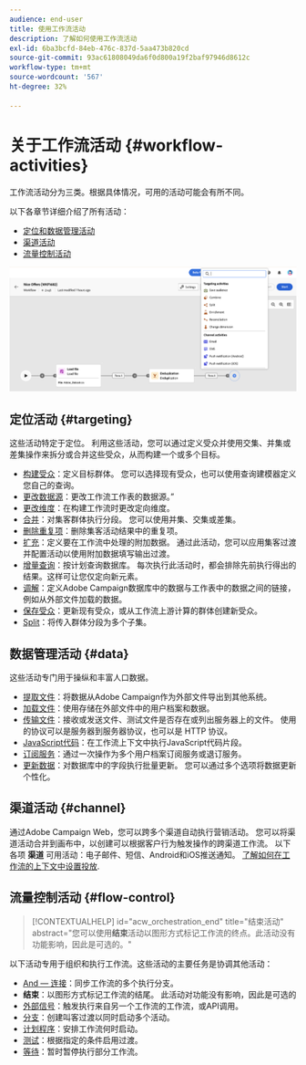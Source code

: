 ```yaml
---
audience: end-user
title: 使用工作流活动
description: 了解如何使用工作流活动
exl-id: 6ba3bcfd-84eb-476c-837d-5aa473b820cd
source-git-commit: 93ac61808049da6f0d800a19f2baf97946d8612c
workflow-type: tm+mt
source-wordcount: '567'
ht-degree: 32%

---
```



# 关于工作流活动 {#workflow-activities}

工作流活动分为三类。根据具体情况，可用的活动可能会有所不同。

以下各章节详细介绍了所有活动：

* [定位和数据管理活动](#targeting)
* [渠道活动](#channel)
* [流量控制活动](#flow-control)

![](../assets/workflow-activities.png)

## 定位活动 {#targeting}

这些活动特定于定位。 利用这些活动，您可以通过定义受众并使用交集、并集或差集操作来拆分或合并这些受众，从而构建一个或多个目标。

* [构建受众](build-audience.md)：定义目标群体。 您可以选择现有受众，也可以使用查询建模器定义您自己的查询。
* [更改数据源](change-data-source.md)：更改工作流工作表的数据源。”
* [更改维度](change-dimension.md)：在构建工作流时更改定向维度。
* [合并](combine.md)：对集客群体执行分段。 您可以使用并集、交集或差集。
* [删除重复项](deduplication.md)：删除集客活动结果中的重复项。
* [扩充](enrichment.md)：定义要在工作流中处理的附加数据。 通过此活动，您可以应用集客过渡并配置活动以使用附加数据填写输出过渡。
* [增量查询](incremental-query.md)：按计划查询数据库。 每次执行此活动时，都会排除先前执行得出的结果。这样可让您仅定向新元素。
* [调解](reconciliation.md)：定义Adobe Campaign数据库中的数据与工作表中的数据之间的链接，例如从外部文件加载的数据。
* [保存受众](save-audience.md)：更新现有受众，或从工作流上游计算的群体创建新受众。
* [Split](split.md)：将传入群体分段为多个子集。

## 数据管理活动 {#data}

这些活动专门用于操纵和丰富人口数据。

* [提取文件](extract-file.md)：将数据从Adobe Campaign作为外部文件导出到其他系统。
* [加载文件](load-file.md)：使用存储在外部文件中的用户档案和数据。
* [传输文件](transfer-file.md)：接收或发送文件、测试文件是否存在或列出服务器上的文件。 使用的协议可以是服务器到服务器协议，也可以是 HTTP 协议。
* [JavaScript代码](javascript-code.md)：在工作流上下文中执行JavaScript代码片段。
* [订阅服务](subscription-services.md)：通过一次操作为多个用户档案订阅服务或退订服务。
* [更新数据](update-data.md)：对数据库中的字段执行批量更新。 您可以通过多个选项将数据更新个性化。

## 渠道活动 {#channel}

通过Adobe Campaign Web，您可以跨多个渠道自动执行营销活动。 您可以将渠道活动合并到画布中，以创建可以根据客户行为触发操作的跨渠道工作流。 以下各项 **渠道** 可用活动：电子邮件、短信、Android和iOS推送通知。 [了解如何在工作流的上下文中设置投放](channels.md).

## 流量控制活动 {#flow-control}

>[!CONTEXTUALHELP]
>id="acw_orchestration_end"
>title="结束活动"
>abstract="您可以使用&#x200B;**结束**&#x200B;活动以图形方式标记工作流的终点。此活动没有功能影响，因此是可选的。"

以下活动专用于组织和执行工作流。这些活动的主要任务是协调其他活动：

* [And — 连接](and-join.md)：同步工作流的多个执行分支。
* **结束**：以图形方式标记工作流的结尾。 此活动对功能没有影响，因此是可选的
* [外部信号](external-signal.md)：触发执行来自另一个工作流的工作流，或API调用。
* [分支](fork.md)：创建叫客过渡以同时启动多个活动。
* [计划程序](scheduler.md)：安排工作流何时启动。
* [测试](test.md)：根据指定的条件启用过渡。
* [等待](wait.md)：暂时暂停执行部分工作流。
